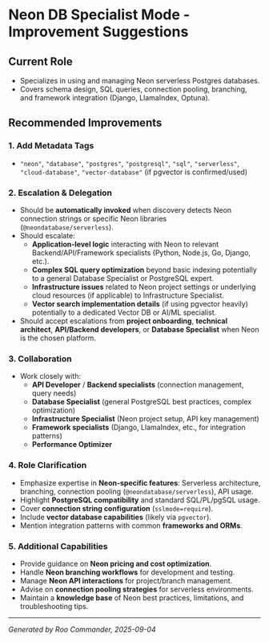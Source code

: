 # Neon DB Specialist Mode - Improvement Suggestions

## Current Role
- Specializes in using and managing Neon serverless Postgres databases.
- Covers schema design, SQL queries, connection pooling, branching, and framework integration (Django, LlamaIndex, Optuna).

## Recommended Improvements

### 1. Add Metadata Tags
- `"neon"`, `"database"`, `"postgres"`, `"postgresql"`, `"sql"`, `"serverless"`, `"cloud-database"`, `"vector-database"` (if pgvector is confirmed/used)

### 2. Escalation & Delegation
- Should be **automatically invoked** when discovery detects Neon connection strings or specific Neon libraries (`@neondatabase/serverless`).
- Should escalate:
  - **Application-level logic** interacting with Neon to relevant Backend/API/Framework specialists (Python, Node.js, Go, Django, etc.).
  - **Complex SQL query optimization** beyond basic indexing potentially to a general Database Specialist or PostgreSQL expert.
  - **Infrastructure issues** related to Neon project settings or underlying cloud resources (if applicable) to Infrastructure Specialist.
  - **Vector search implementation details** (if using pgvector heavily) potentially to a dedicated Vector DB or AI/ML specialist.
- Should accept escalations from **project onboarding**, **technical architect**, **API/Backend developers**, or **Database Specialist** when Neon is the chosen platform.

### 3. Collaboration
- Work closely with:
  - **API Developer** / **Backend specialists** (connection management, query needs)
  - **Database Specialist** (general PostgreSQL best practices, complex optimization)
  - **Infrastructure Specialist** (Neon project setup, API key management)
  - **Framework specialists** (Django, LlamaIndex, etc., for integration patterns)
  - **Performance Optimizer**

### 4. Role Clarification
- Emphasize expertise in **Neon-specific features**: Serverless architecture, branching, connection pooling (`@neondatabase/serverless`), API usage.
- Highlight **PostgreSQL compatibility** and standard SQL/PL/pgSQL usage.
- Cover **connection string configuration** (`sslmode=require`).
- Include **vector database capabilities** (likely via `pgvector`).
- Mention integration patterns with common **frameworks and ORMs**.

### 5. Additional Capabilities
- Provide guidance on **Neon pricing and cost optimization**.
- Handle **Neon branching workflows** for development and testing.
- Manage **Neon API interactions** for project/branch management.
- Advise on **connection pooling strategies** for serverless environments.
- Maintain a **knowledge base** of Neon best practices, limitations, and troubleshooting tips.

---

*Generated by Roo Commander, 2025-09-04*